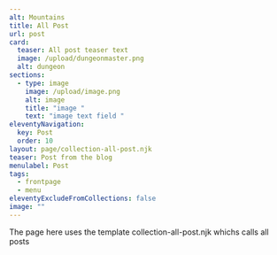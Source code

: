 ```yaml
---
alt: Mountains
title: All Post
url: post
card:
  teaser: All post teaser text
  image: /upload/dungeonmaster.png
  alt: dungeon
sections:
  - type: image
    image: /upload/image.png
    alt: image
    title: "image "
    text: "image text field "
eleventyNavigation:
  key: Post
  order: 10
layout: page/collection-all-post.njk
teaser: Post from the blog
menulabel: Post
tags:
  - frontpage
  - menu
eleventyExcludeFromCollections: false
image: ""
---
```


The page here uses the template collection-all-post.njk whichs calls all posts
